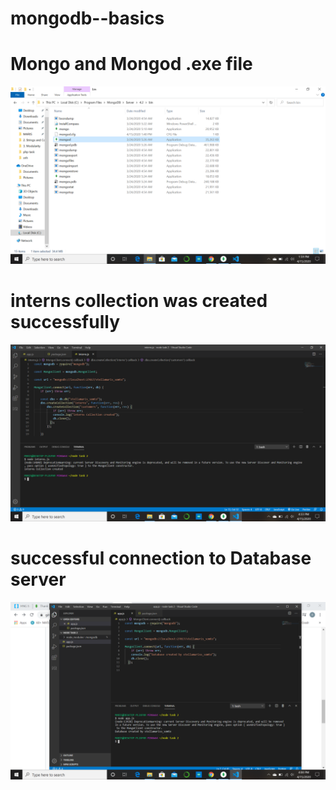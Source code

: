 # mongodb--basics

# Mongo and Mongod .exe file

![](mongod_and_mongo_exe.png)

# interns collection was created successfully

![](interns_collection_was_created_successfully.png)

# successful connection to Database server

![](successful_connection_to_Database_server.png)



